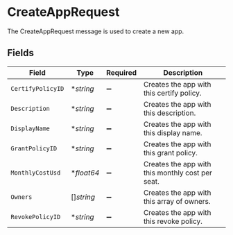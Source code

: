 # CreateAppRequest

The CreateAppRequest message is used to create a new app.


## Fields

| Field                                            | Type                                             | Required                                         | Description                                      |
| ------------------------------------------------ | ------------------------------------------------ | ------------------------------------------------ | ------------------------------------------------ |
| `CertifyPolicyID`                                | **string*                                        | :heavy_minus_sign:                               | Creates the app with this certify policy.        |
| `Description`                                    | **string*                                        | :heavy_minus_sign:                               | Creates the app with this description.           |
| `DisplayName`                                    | **string*                                        | :heavy_minus_sign:                               | Creates the app with this display name.          |
| `GrantPolicyID`                                  | **string*                                        | :heavy_minus_sign:                               | Creates the app with this grant policy.          |
| `MonthlyCostUsd`                                 | **float64*                                       | :heavy_minus_sign:                               | Creates the app with this monthly cost per seat. |
| `Owners`                                         | []*string*                                       | :heavy_minus_sign:                               | Creates the app with this array of owners.       |
| `RevokePolicyID`                                 | **string*                                        | :heavy_minus_sign:                               | Creates the app with this revoke policy.         |